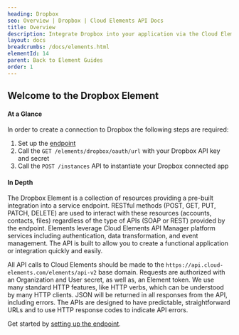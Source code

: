 ```yaml
---
heading: Dropbox
seo: Overview | Dropbox | Cloud Elements API Docs
title: Overview
description: Integrate Dropbox into your application via the Cloud Elements APIs.
layout: docs
breadcrumbs: /docs/elements.html
elementId: 14
parent: Back to Element Guides
order: 1
---
```


## Welcome to the Dropbox Element


#### At a Glance

In order to create a connection to Dropbox the following steps are required:

1. Set up the [endpoint](dropbox-endpoint-setup.html)
2. Call the `GET /elements/dropbox/oauth/url` with your Dropbox API key and secret
3. Call the `POST /instances` API to instantiate your Dropbox connected app

#### In Depth

The Dropbox Element is a collection of resources providing a pre-built integration into a service endpoint. RESTful methods (POST, GET, PUT, PATCH, DELETE) are used to interact with these resources (accounts, contacts, files) regardless of the type of APIs (SOAP or REST) provided by the endpoint. Elements leverage Cloud Elements API Manager platform services including authentication, data transformation, and event management.  The API is built to allow you to create a functional application or integration quickly and easily.

All API calls to Cloud Elements should be made to the `https://api.cloud-elements.com/elements/api-v2` base domain. Requests are authorized with an Organization and User secret, as well as, an Element token.  We use many standard HTTP features, like HTTP verbs, which can be understood by many HTTP clients. JSON will be returned in all responses from the API, including errors. The APIs are designed to have predictable, straightforward URLs and to use HTTP response codes to indicate API errors.

Get started by [setting up the endpoint](dropbox-endpoint-setup.html).
